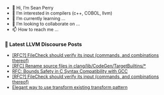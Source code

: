 - 👋 Hi, I’m Sean Perry
- 👀 I’m interested in compilers (c++, COBOL, llvm)
- 🌱 I’m currently learning ...
- 💞️ I’m looking to collaborate on ...
- 📫 How to reach me ...

<!---
s66perry/s66perry is a ✨ special ✨ repository because its `README.md` (this file) appears on your GitHub profile.
You can click the Preview link to take a look at your changes.
--->
### 📕 Latest LLVM Discourse Posts

<!-- DISCOURSE-LLVM:START -->
- [[RFC?] FileCheck should verify its input &lpar;commands, and combinations thereof&rpar;](https://discourse.llvm.org/t/rfc-filecheck-should-verify-its-input-commands-and-combinations-thereof/87454#post_6)
- [[RFC] Rename source files in clang/lib/CodeGen/TargetBuiltins/*](https://discourse.llvm.org/t/rfc-rename-source-files-in-clang-lib-codegen-targetbuiltins/87462#post_1)
- [RFC: Bounds Safety in C Syntax Compatibility with GCC](https://discourse.llvm.org/t/rfc-bounds-safety-in-c-syntax-compatibility-with-gcc/85885?page=6#post_101)
- [[RFC?] FileCheck should verify its input &lpar;commands, and combinations thereof&rpar;](https://discourse.llvm.org/t/rfc-filecheck-should-verify-its-input-commands-and-combinations-thereof/87454#post_5)
- [Elegant way to use transform existing transform pattern](https://discourse.llvm.org/t/elegant-way-to-use-transform-existing-transform-pattern/87438#post_3)
<!-- DISCOURSE-LLVM:END -->

